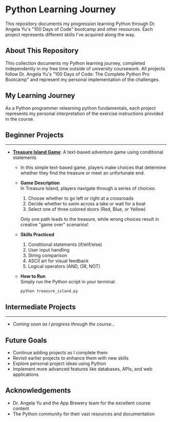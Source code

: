# Python Learning Journey

This repository documents my progression learning Python through Dr. Angela Yu's "100 Days of Code" bootcamp and other resources. Each project represents different skills I've acquired along the way.

## About This Repository

This collection documents my Python learning journey, completed independently in my free time outside of university coursework. All projects follow Dr. Angela Yu's "100 Days of Code: The Complete Python Pro Bootcamp" and represent my personal implementation of the challenges.

## My Learning Journey

As a Python programmer relearning python fundamentals, each project represents my personal interpretation of the exercise instructions provided in the course.  

## Beginner Projects
____________________________________________________________________________________________________________________________________________________________________________________________________________

- **[Treasure Island Game](./01-beginner-projects/treasure-island)**: A text-based adventure game using conditional statements
  - In this simple text-based game, players make choices that determine whether they find the treasure or meet an unfortunate end.
  - **Game Description**  
    In Treasure Island, players navigate through a series of choices:
      1. Choose whether to go left or right at a crossroads
      2. Decide whether to swim across a lake or wait for a boat
      3. Select one of three colored doors (Red, Blue, or Yellow)
   
     Only one path leads to the treasure, while wrong choices result in creative "game over" scenarios!
  - **Skills Practiced**
    1. Conditional statements (if/elif/else)
    2. User input handling
    3. String comparison
    4. ASCII art for visual feedback
    5. Logical operators (AND, OR, NOT)
  - **How to Run**  
    Simply run the Python script in your terminal:
    ```
    python treasure_island.py
    ```

## Intermediate Projects
____________________________________________________________________________________________________________________________________________________________________________________________________________
- *Coming soon as I progress through the course...*

## Future Goals

- Continue adding projects as I complete them
- Revisit earlier projects to enhance them with new skills
- Explore personal project ideas using Python
- Implement more advanced features like databases, APIs, and web applications

## Acknowledgements

- Dr. Angela Yu and the App Brewery team for the excellent course content
- The Python community for their vast resources and documentation
